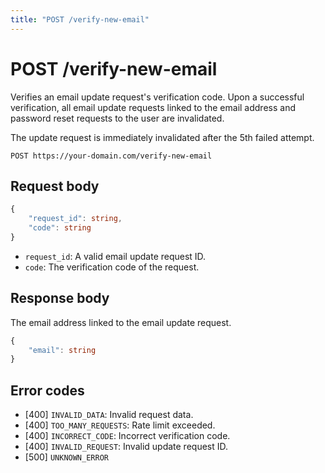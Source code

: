 ```yaml
---
title: "POST /verify-new-email"
---
```


# POST /verify-new-email

Verifies an email update request's verification code. Upon a successful verification, all email update requests linked to the email address and password reset requests to the user are invalidated.

The update request is immediately invalidated after the 5th failed attempt.

```
POST https://your-domain.com/verify-new-email
```

## Request body

```ts
{
    "request_id": string,
    "code": string
}
```

- `request_id`: A valid email update request ID.
- `code`: The verification code of the request.

## Response body

The email address linked to the email update request.

```ts
{
    "email": string
}
```

## Error codes

- [400] `INVALID_DATA`: Invalid request data.
- [400] `TOO_MANY_REQUESTS`: Rate limit exceeded.
- [400] `INCORRECT_CODE`: Incorrect verification code.
- [400] `INVALID_REQUEST`: Invalid update request ID.
- [500] `UNKNOWN_ERROR`
